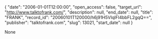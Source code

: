 {
  "date": "2006-01-01T12:00:00", 
  "open_access": false, 
  "target_url": "http://www.talktofrank.com/", 
  "description": null, 
  "end_date": null, 
  "title": "FRANK", 
  "record_id": "20060101T120000/h6j91H5VIqlFI4bbFL2gqQ==", 
  "publisher": "talktofrank.com", 
  "slug": 13021, 
  "start_date": null
}

None